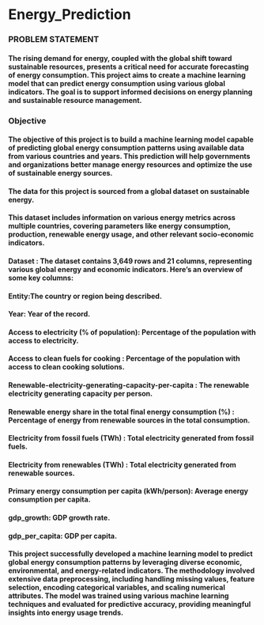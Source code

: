 # Energy_Prediction
### PROBLEM STATEMENT
#### The rising demand for energy, coupled with the global shift toward sustainable resources, presents a critical need for accurate forecasting of energy consumption. This project aims to create a machine learning model that can predict energy consumption using various global indicators. The goal is to support informed decisions on energy planning and sustainable resource management.

### Objective
#### The objective of this project is to build a machine learning model capable of predicting global energy consumption patterns using available data from various countries and years. This prediction will help governments and organizations better manage energy resources and optimize the use of sustainable energy sources.

#### The data for this project is sourced from a global dataset on sustainable energy.
#### This dataset includes information on various energy metrics across multiple countries, covering parameters like energy consumption, production, renewable energy usage, and other relevant socio-economic indicators.

#### Dataset : The dataset contains 3,649 rows and 21 columns, representing various global energy and economic indicators. Here’s an overview of some key columns:

#### Entity:The country or region being described.
#### Year: Year of the record. 
#### Access to electricity (% of population): Percentage of the population with access to electricity.
#### Access to clean fuels for cooking : Percentage of the population with access to clean cooking solutions.
#### Renewable-electricity-generating-capacity-per-capita : The renewable electricity generating capacity per person.
#### Renewable energy share in the total final energy consumption (%) : Percentage of energy from renewable sources in the total consumption.
#### Electricity from fossil fuels (TWh) : Total electricity generated from fossil fuels.
#### Electricity from renewables (TWh) : Total electricity generated from renewable sources. 
#### Primary energy consumption per capita (kWh/person): Average energy consumption per capita. 
#### gdp_growth: GDP growth rate. 
#### gdp_per_capita: GDP per capita.

#### This project successfully developed a machine learning model to predict global energy consumption patterns by leveraging diverse economic, environmental, and energy-related indicators. The methodology involved extensive data preprocessing, including handling missing values, feature selection, encoding categorical variables, and scaling numerical attributes. The model was trained using various machine learning techniques and evaluated for predictive accuracy, providing meaningful insights into energy usage trends.

